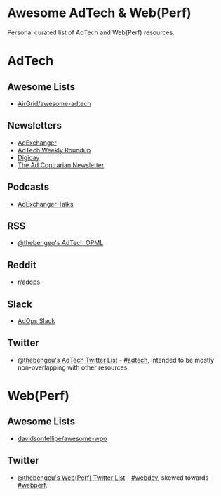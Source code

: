 # Awesome AdTech & Web(Perf)

Personal curated list of AdTech and Web(Perf) resources.

# AdTech

## Awesome Lists

- [AirGrid/awesome-adtech](https://github.com/AirGrid/awesome-adtech)

## Newsletters

- [AdExchanger](https://www.adexchanger.com/newsletter/)
- [AdTech Weekly Roundup](https://automatad.com/ad-tech-weekly.php)
- [Digiday](https://digiday.com/newsletters/)
- [The Ad Contrarian Newsletter](https://www.bobhoffmanswebsite.com/newsletters)

## Podcasts

- [AdExchanger Talks](https://www.adexchanger.com/podcast/)

## RSS

- [@thebengeu's AdTech OPML](https://raw.githubusercontent.com/thebengeu/awesome-adtech-webperf/master/adtech.opml)

## Reddit

- [r/adops](https://www.reddit.com/r/adops/)

## Slack

- [AdOps Slack](https://join.slack.com/t/redditadops/shared_invite/enQtODM3NDcwMDA0ODk2LTQ0ZDk0OGRiMTIwMDc5MTY2Y2U5ZjRiOTc4MjMwMDMyMGIzNGI3ZTA2YzVkMzRjOTU4MjE3MWE2YmY4M2RhNWQ)

## Twitter

- [@thebengeu's AdTech Twitter List](https://twitter.com/i/lists/1238822958157762561) - [#adtech](https://twitter.com/hashtag/adtech), intended to be mostly non-overlapping with other resources.

# Web(Perf)

## Awesome Lists

- [davidsonfellipe/awesome-wpo](https://github.com/davidsonfellipe/awesome-wpo)

## Twitter

- [@thebengeu's Web(Perf) Twitter List](https://twitter.com/i/lists/1238822891153743873) - [#webdev](https://twitter.com/hashtag/webdev), skewed towards [#webperf](https://twitter.com/hashtag/webperf).

